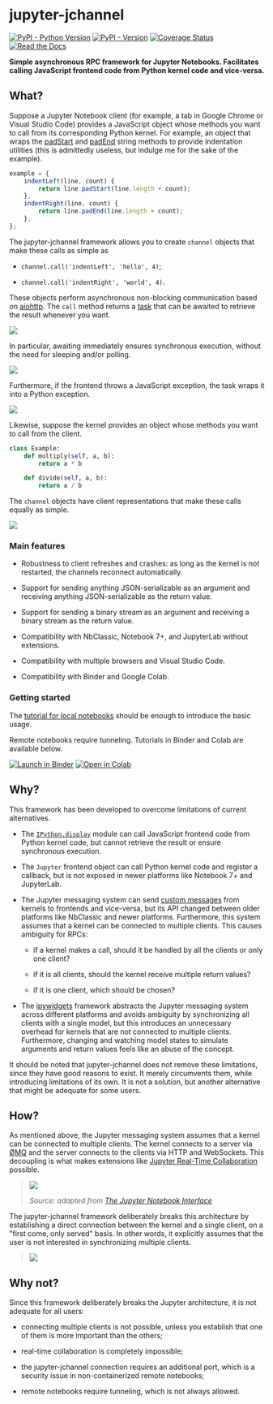 jupyter-jchannel
================

[![PyPI - Python Version](https://img.shields.io/pypi/pyversions/jupyter-jchannel)](https://devguide.python.org/versions/)
[![PyPI - Version](https://img.shields.io/pypi/v/jupyter-jchannel)](https://pypi.org/project/jupyter-jchannel/)
[![Coverage Status](https://coveralls.io/repos/github/hashiprobr/jupyter-jchannel/badge.svg)](https://coveralls.io/github/hashiprobr/jupyter-jchannel)
[![Read the Docs](https://readthedocs.org/projects/jupyter-jchannel/badge/)](http://jupyter-jchannel.readthedocs.io)

**Simple asynchronous RPC framework for Jupyter Notebooks. Facilitates calling
JavaScript frontend code from Python kernel code and vice-versa.**


What?
-----

Suppose a Jupyter Notebook client (for example, a tab in Google Chrome or Visual
Studio Code) provides a JavaScript object whose methods you want to call from
its corresponding Python kernel. For example, an object that wraps the
[padStart](https://developer.mozilla.org/docs/Web/JavaScript/Reference/Global_Objects/String/padStart)
and
[padEnd](https://developer.mozilla.org/docs/Web/JavaScript/Reference/Global_Objects/String/padEnd)
string methods to provide indentation utilities (this is admittedly useless, but
indulge me for the sake of the example).

``` js
example = {
    indentLeft(line, count) {
        return line.padStart(line.length + count);
    },
    indentRight(line, count) {
        return line.padEnd(line.length + count);
    },
};
```

The jupyter-jchannel framework allows you to create `channel` objects that make
these calls as simple as

* `channel.call('indentLeft', 'hello', 4)`;

* `channel.call('indentRight', 'world', 4)`.

These objects perform asynchronous non-blocking communication based on
[aiohttp](https://github.com/aio-libs/aiohttp). The `call` method returns a
[task](https://docs.python.org/3/library/asyncio-task.html#asyncio.Task) that
can be awaited to retrieve the result whenever you want.

![](https://raw.githubusercontent.com/hashiprobr/jupyter-jchannel/main/docs/images/notebook_capture_1.png)

In particular, awaiting immediately ensures synchronous execution, without the
need for sleeping and/or polling.

![](https://raw.githubusercontent.com/hashiprobr/jupyter-jchannel/main/docs/images/notebook_capture_2.png)

Furthermore, if the frontend throws a JavaScript exception, the task wraps it
into a Python exception.

![](https://raw.githubusercontent.com/hashiprobr/jupyter-jchannel/main/docs/images/notebook_capture_3.png)

Likewise, suppose the kernel provides an object whose methods you want to call
from the client.

``` py
class Example:
    def multiply(self, a, b):
        return a * b

    def divide(self, a, b):
        return a / b
```

The `channel` objects have client representations that make these calls equally
as simple.

![](https://raw.githubusercontent.com/hashiprobr/jupyter-jchannel/main/docs/images/console_capture_1.png)

### Main features

* Robustness to client refreshes and crashes: as long as the kernel is not
  restarted, the channels reconnect automatically.

* Support for sending anything JSON-serializable as an argument and receiving
  anything JSON-serializable as the return value.

* Support for sending a binary stream as an argument and receiving a binary
  stream as the return value.

* Compatibility with NbClassic, Notebook 7+, and JupyterLab without extensions.

* Compatibility with multiple browsers and Visual Studio Code.

* Compatibility with Binder and Google Colab.

### Getting started

The [tutorial for local
notebooks](https://github.com/hashiprobr/jupyter-jchannel/blob/main/examples/local.ipynb)
should be enough to introduce the basic usage.

Remote notebooks require tunneling. Tutorials in Binder and Colab are available
below.

[![Launch in Binder](https://mybinder.org/badge_logo.svg)](https://mybinder.org/v2/gh/hashiprobr/jupyter-jchannel/main?labpath=examples%2Fbinder.ipynb)
[![Open in Colab](https://colab.research.google.com/assets/colab-badge.svg)](https://colab.research.google.com/github/hashiprobr/jupyter-jchannel/blob/master/examples/colab.ipynb)


Why?
----

This framework has been developed to overcome limitations of current
alternatives.

* The
  [`IPython.display`](https://ipython.readthedocs.io/en/stable/api/generated/IPython.display.html#module-IPython.display)
  module can call JavaScript frontend code from Python kernel code, but cannot
  retrieve the result or ensure synchronous execution.

* The `Jupyter` frontend object can call Python kernel code and register a
  callback, but is not exposed in newer platforms like Notebook 7+ and
  JupyterLab.

* The Jupyter messaging system can send [custom
  messages](https://jupyter-client.readthedocs.io/en/latest/messaging.html#custom-messages)
  from kernels to frontends and vice-versa, but its API changed between older
  platforms like NbClassic and newer platforms. Furthermore, this system assumes
  that a kernel can be connected to multiple clients. This causes ambiguity for
  RPCs:

  + if a kernel makes a call, should it be handled by all the clients or only
    one client?

  + if it is all clients, should the kernel receive multiple return values?

  + if it is one client, which should be chosen?

* The [ipywidgets](https://github.com/jupyter-widgets/ipywidgets) framework
  abstracts the Jupyter messaging system across different platforms and avoids
  ambiguity by synchronizing all clients with a single model, but this
  introduces an unnecessary overhead for kernels that are not connected to
  multiple clients. Furthermore, changing and watching model states to simulate
  arguments and return values feels like an abuse of the concept.

It should be noted that jupyter-jchannel does not remove these limitations,
since they have good reasons to exist. It merely circumvents them, while
introducing limitations of its own. It is not a solution, but another
alternative that might be adequate for some users.


How?
----

As mentioned above, the Jupyter messaging system assumes that a kernel can be
connected to multiple clients. The kernel connects to a server via
[ØMQ](https://zeromq.org/) and the server connects to the clients via HTTP and
WebSockets. This decoupling is what makes extensions like [Jupyter Real-Time
Collaboration](https://github.com/jupyterlab/jupyter-collaboration) possible.

> ![](https://raw.githubusercontent.com/hashiprobr/jupyter-jchannel/main/docs/images/notebook_components_2.drawio.png)
>
> *Source: adapted from [The Jupyter Notebook Interface](https://docs.jupyter.org/en/latest/projects/architecture/content-architecture.html#the-jupyter-notebook-interface)*

The jupyter-jchannel framework deliberately breaks this architecture by
establishing a direct connection between the kernel and a single client, on a
"first come, only served" basis. In other words, it explicitly assumes that the
user is not interested in synchronizing multiple clients.

> ![](https://raw.githubusercontent.com/hashiprobr/jupyter-jchannel/main/docs/images/notebook_components_3.drawio.png)


Why not?
--------

Since this framework deliberately breaks the Jupyter architecture, it is not
adequate for all users:

* connecting multiple clients is not possible, unless you establish that one of
  them is more important than the others;

* real-time collaboration is completely impossible;

* the jupyter-jchannel connection requires an additional port, which is a
  security issue in non-containerized remote notebooks;

* remote notebooks require tunneling, which is not always allowed.
